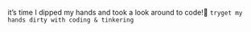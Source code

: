 it’s time I dipped my hands and took a look around to code!🤔
``
tryget my hands dirty with coding & tinkering
``
